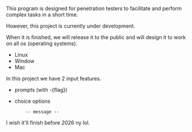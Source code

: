 This program is designed for penetration testers to facilitate and perform complex tasks in a short time.

However, this project is currently under development. 

When it is finished, 
we will release it to the public and will design it to work on all os (operating systems).
- Linux
- Window
- Mac

In this project we have 2 input features.
- prompts (with -{flag})
- choice options

          -- message --
I wish it'll finish before 2026 ny lol.
